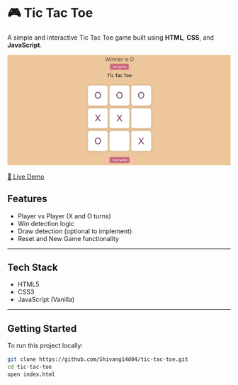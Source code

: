 # 🎮 Tic Tac Toe

A simple and interactive Tic Tac Toe game built using **HTML**, **CSS**, and **JavaScript**.


![screenshot](Screenshot/Screenshot%20from%202025-07-02%2001-00-19.png)





[🔗 Live Demo](https://shivang14d04.github.io/tic-tac-toe/) 


## Features

-  Player vs Player (X and O turns)
-  Win detection logic
-  Draw detection (optional to implement)
-  Reset and New Game functionality



---

## Tech Stack

- HTML5
- CSS3
- JavaScript (Vanilla)



---

## Getting Started

To run this project locally:

```bash
git clone https://github.com/Shivang14d04/tic-tac-toe.git
cd tic-tac-toe
open index.html
